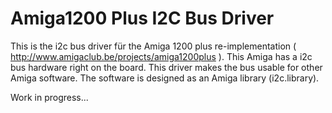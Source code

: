 # Amiga1200 Plus I2C Bus Driver

This is the i2c bus driver für the Amiga 1200 plus re-implementation ( http://www.amigaclub.be/projects/amiga1200plus ).
This Amiga has a i2c bus hardware right on the board. This driver makes the bus usable for other Amiga software. 
The software is designed as an Amiga library (i2c.library).

Work in progress...
